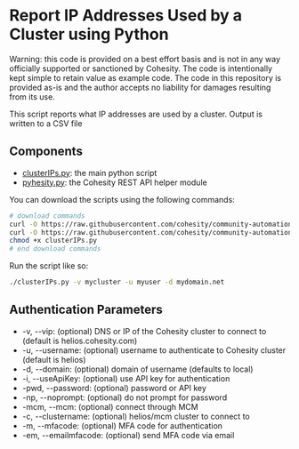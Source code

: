 # Report IP Addresses Used by a Cluster using Python

Warning: this code is provided on a best effort basis and is not in any way officially supported or sanctioned by Cohesity. The code is intentionally kept simple to retain value as example code. The code in this repository is provided as-is and the author accepts no liability for damages resulting from its use.

This script reports what IP addresses are used by a cluster. Output is written to a CSV file

## Components

* [clusterIPs.py](https://raw.githubusercontent.com/cohesity/community-automation-samples/main/python/clusterIPs/clusterIPs.py): the main python script
* [pyhesity.py](https://raw.githubusercontent.com/cohesity/community-automation-samples/main/python/pyhesity/pyhesity.py): the Cohesity REST API helper module

You can download the scripts using the following commands:

```bash
# download commands
curl -O https://raw.githubusercontent.com/cohesity/community-automation-samples/main/python/clusterIPs/clusterIPs.py
curl -O https://raw.githubusercontent.com/cohesity/community-automation-samples/main/python/pyhesity.py
chmod +x clusterIPs.py
# end download commands
```

Run the script like so:

```bash
./clusterIPs.py -v mycluster -u myuser -d mydomain.net
```

## Authentication Parameters

* -v, --vip: (optional) DNS or IP of the Cohesity cluster to connect to (default is helios.cohesity.com)
* -u, --username: (optional) username to authenticate to Cohesity cluster (default is helios)
* -d, --domain: (optional) domain of username (defaults to local)
* -i, --useApiKey: (optional) use API key for authentication
* -pwd, --password: (optional) password or API key
* -np, --noprompt: (optional) do not prompt for password
* -mcm, --mcm: (optional) connect through MCM
* -c, --clustername: (optional) helios/mcm cluster to connect to
* -m, --mfacode: (optional) MFA code for authentication
* -em, --emailmfacode: (optional) send MFA code via email
